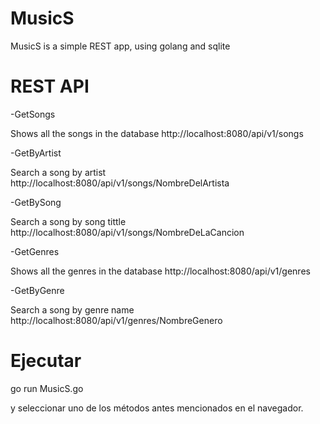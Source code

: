 # MusicS

MusicS is a simple REST app, using golang and sqlite

# REST API

-GetSongs

Shows all the songs in the database
http://localhost:8080/api/v1/songs

-GetByArtist

Search a song by artist
http://localhost:8080/api/v1/songs/NombreDelArtista

-GetBySong

Search a song by song tittle
http://localhost:8080/api/v1/songs/NombreDeLaCancion

-GetGenres

Shows all the genres in the database
http://localhost:8080/api/v1/genres

-GetByGenre

Search a song by genre name
http://localhost:8080/api/v1/genres/NombreGenero


# Ejecutar

go run MusicS.go

y seleccionar uno de los métodos antes mencionados en el navegador.